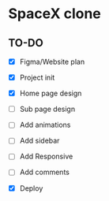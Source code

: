# SpaceX clone

## TO-DO

- [x] Figma/Website plan
- [x] Project init
- [x] Home page design
- [ ] Sub page design
- [ ] Add animations
- [ ] Add sidebar
- [ ] Add Responsive
- [ ] Add comments
- [x] Deploy 

